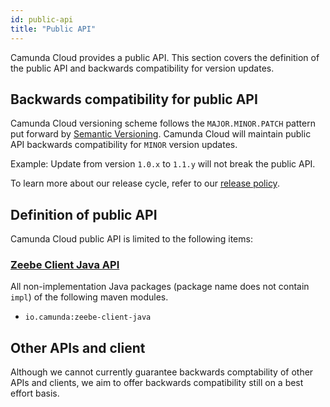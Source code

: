 ```yaml
---
id: public-api
title: "Public API"
---
```


Camunda Cloud provides a public API. This section covers the definition of the public API and backwards compatibility for version updates.

## Backwards compatibility for public API

Camunda Cloud versioning scheme follows the `MAJOR.MINOR.PATCH` pattern put forward by [Semantic Versioning](https://semver.org/). Camunda Cloud will
maintain public API backwards compatibility for `MINOR` version updates.

Example: Update from version `1.0.x` to `1.1.y` will not break the public API.

To learn more about our release cycle, refer to our [release
policy](/reference/release-policy.md).

## Definition of public API

Camunda Cloud public API is limited to the following items:

### [Zeebe Client Java API](/components/clients/java-client/index.md)

All non-implementation Java packages (package name does not contain `impl`) of the following maven modules.

- `io.camunda:zeebe-client-java`

## Other APIs and client

Although we cannot currently guarantee backwards comptability of other APIs and clients, we aim to offer backwards compatibility still on a best
effort basis.

[//]:# (Thoughts on a better way to word the sentence above?)
